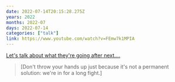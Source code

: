 ```yaml
---
date: 2022-07-14T20:15:28.275Z
years: 2022
months: 2022-07
days: 2022-07-14
categories: ["talk"]
link: https://www.youtube.com/watch?v=FEmw7k1MPIA
---
```

[Let's talk about what they're going after next....](https://www.youtube.com/watch?v=FEmw7k1MPIA)

> [Don't throw your hands up just because it's not a permanent solution: we're in for a long fight.]
